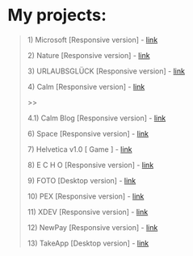 <h1 style="font-size: 32px"> My projects: </h1>

> <p>1) Microsoft [Responsive version] - <a href="https://mrvalera.github.io/Other-Code/MyProject/index.html"> link </a></p>
> <p>2) Nature [Responsive version] - <a href="https://mrvalera.github.io/Other-Code/MyProject4/Project.html"> link </a></p>
> <p>3) URLAUBSGLÜCK [Responsive version] - <a href="https://mrvalera.github.io/Other-Code/Project5/index2.html"> link </a></p>
> <p>4) Calm [Responsive version] - <a href="https://mrvalera.github.io/Other-Code/Project6/homePage.html"> link </a></p>
>>> <p>4.1) Calm Blog [Responsive version] - <a href="https://mrvalera.github.io/Other-Code/Project6/blogPage.html"> link </a></p>
> <p>6) Space [Responsive version] - <a href="https://mrvalera.github.io/Other-Code/Project%207/index.html"> link </a></p>
> <p>7) Helvetica v1.0 [ Game ] - <a href="https://mrvalera.github.io/Other-Code/ProjectGame/index.html"> link </a></p>
> <p>8) E C H O [Responsive version] - <a href="https://mrvalera.github.io/Other-Code/project8/index.html"> link </a></p>
> <p>9) FOTO [Desktop version] - <a href="https://mrvalera.github.io/Other-Code/project9/index.html"> link </a></p>
> <p>10) PEX [Responsive version] - <a href="https://mrvalera.github.io/Other-Code/project10/index.html"> link </a></p>
> <p>11) XDEV [Responsive version] - <a href="http://xdev.su"> link </a></p>
> <p>12) NewPay [Responsive version] - <a href="http://var.newman.su"> link </a></p>
> <p>13) TakeApp [Desktop version] - <a href="https://mrvalera.github.io/Other-Code/project11/index.html"> link </a></p>

